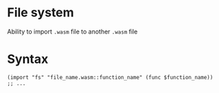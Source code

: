 # File system
Ability to import `.wasm` file to another `.wasm` file

# Syntax
```wasm
(import "fs" "file_name.wasm::function_name" (func $function_name))
;; ...
```